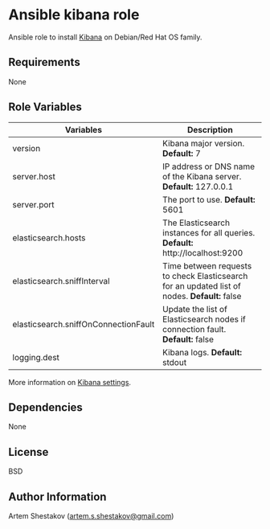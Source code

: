 Ansible kibana role
=========

Ansible role to install [Kibana](https://www.elastic.co/guide/en/kibana/current/get-started.html) on Debian/Red Hat OS family.

Requirements
------------
None

Role Variables
--------------
| Variables                            | Description                                                                |
|--------------------------------------|----------------------------------------------------------------------------|
| version                              | Kibana major version. **Default:** 7                                       |
| server.host                          | IP address or DNS name of the Kibana server. **Default:** 127.0.0.1
| server.port                          | The port to use. **Default:** 5601                                                            |
| elasticsearch.hosts                  | The Elasticsearch instances for all queries. **Default:** http://localhost:9200                         | 
| elasticsearch.sniffInterval          | Time between requests to check Elasticsearch for an updated list of nodes. **Default:** false |
| elasticsearch.sniffOnConnectionFault | Update the list of Elasticsearch nodes if connection fault. **Default:** false            |
| logging.dest                         | Kibana logs. **Default:** stdout                                                               |

   
More information on [Kibana settings](https://www.elastic.co/guide/en/kibana/current/settings.html).

Dependencies
------------
None

License
-------
BSD

Author Information
------------------
Artem Shestakov (artem.s.shestakov@gmail.com)
